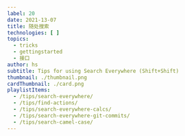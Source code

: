 ```yaml
---
label: 20
date: 2021-13-07
title: 随处搜索
technologies: [ ]
topics:
  - tricks
  - gettingstarted
  - 接口
author: hs
subtitle: Tips for using Search Everywhere (Shift+Shift)
thumbnail: ./thumbnail.png
cardThumbnail: ./card.png
playlistItems:
  - /tips/search-everywhere/
  - /tips/find-actions/
  - /tips/search-everywhere-calcs/
  - /tips/search-everywhere-git-commits/
  - /tips/search-camel-case/
---
```


